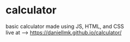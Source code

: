 # calculator
basic calculator made using JS, HTML, and CSS </br>
live at --> https://daniellmk.github.io/calculator/
